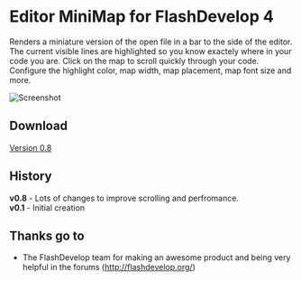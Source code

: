 # Editor MiniMap for FlashDevelop 4

Renders a miniature version of the open file in a bar to the side of the editor. The current visible lines are highlighted so you know exactely where in your code you are. Click on the map to scroll quickly through your code. Configure the highlight color, map width, map placement, map font size and more.

![Screenshot](http://dl.dropbox.com/u/3917850/images/editorminimap.png)

## Download
[Version 0.8](http://goo.gl/etaZn)

## History
**v0.8** - Lots of changes to improve scrolling and perfromance.  
**v0.1** - Initial creation  

## Thanks go to

- The FlashDevelop team for making an awesome product and being very helpful in the forums (http://flashdevelop.org/)